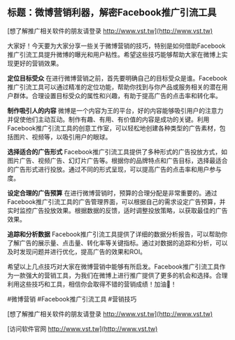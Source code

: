 ## **标题：微博营销利器，解密Facebook推广引流工具**

[想了解推广相关软件的朋友请登录 http://www.vst.tw](http://www.vst.tw)

大家好！今天要为大家分享一些关于微博营销的技巧，特别是如何借助Facebook推广引流工具提升微博的曝光和用户粘性。希望这些技巧能够帮助大家在微博上实现更好的营销效果。

**定位目标受众**
在进行微博营销之前，首先要明确自己的目标受众是谁。Facebook推广引流工具可以通过精准的定位功能，帮助你找到与你产品或服务相关的潜在用户群体。合理设置目标受众的属性和兴趣，有助于提高广告的点击率和转化率。

**制作吸引人的内容**
微博是一个内容为王的平台，好的内容能够吸引用户的注意力并促使他们主动互动。制作有趣、有用、有价值的内容是成功的关键。利用Facebook推广引流工具的创意工作室，可以轻松地创建各种类型的广告素材，包括图片、视频等，以吸引用户的眼球。

**选择适合的广告形式**
Facebook推广引流工具提供了多种形式的广告投放方式，如图片广告、视频广告、幻灯片广告等。根据你的品牌特点和广告目标，选择最适合的广告形式进行投放。通过不同的形式呈现，可以提高广告的点击率和用户参与度。

**设定合理的广告预算**
在进行微博营销时，预算的合理分配是非常重要的。通过Facebook推广引流工具的广告管理界面，可以根据自己的需求设定广告预算，并实时监控广告投放效果。根据数据的反馈，适时调整投放策略，以获取最佳的广告效果。

**追踪和分析数据**
Facebook推广引流工具提供了详细的数据分析报告，可以帮助你了解广告的展示量、点击量、转化率等关键指标。通过对数据的追踪和分析，可以及时发现问题并进行优化，提高广告的效果和ROI。

希望以上几点技巧对大家在微博营销中能够有所启发。Facebook推广引流工具作为一款强大的营销工具，为我们在微博上进行推广提供了更多的机会和选择。合理利用这些技巧和工具，相信你会取得不错的营销成绩！加油💪！

#微博营销 #Facebook推广引流工具 #营销技巧

[想了解推广相关软件的朋友请登录 http://www.vst.tw](http://www.vst.tw)


[访问软件官网 http://www.vst.tw](http://www.vst.tw)

